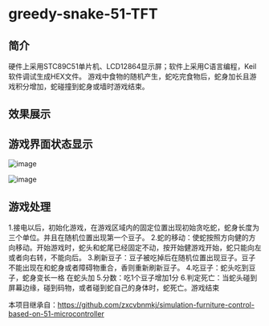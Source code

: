 # greedy-snake-51-TFT
## 简介
硬件上采用STC89C51单片机、LCD12864显示屏；软件上采用C语言编程，Keil软件调试生成HEX文件。
游戏中食物的随机产生，蛇吃完食物后，蛇身加长且游戏积分增加，蛇碰撞到蛇身或墙时游戏结束。
## 效果展示



## 游戏界面状态显示
![image](https://github.com/zxcvbnmkj/greedy-snake-51-TFT/assets/133875139/0a2deca1-b72d-45e4-bbaa-b88d2711d8a9)

![image](https://github.com/zxcvbnmkj/greedy-snake-51-TFT/assets/133875139/aaf33ee1-7e49-4ae4-8af3-0684599ff44e)

## 游戏处理
1.接电以后，初始化游戏，在游戏区域内的固定位置出现初始贪吃蛇，蛇身长度为三个单位。并且在随机位置出现第一个豆子。
2.蛇的移动：使蛇按照方向健的方向移动。开始游戏时，蛇头和蛇尾已经固定不动，按开始健游戏开始，蛇只能向左或者向右转，不能向后。
3.刷新豆子：豆子被吃掉后在随机位置出现豆子。豆子不能出现在和蛇身或者障碍物重合，香则重新刷新豆子。
4.吃豆子：蛇头吃到豆子，蛇身变长一格 在蛇头加
5.分数：吃1个豆子增加1分
6.判定死亡：当蛇头碰到屏幕边缘，碰到码物，或者碰到蛇自己的身体时，蛇死亡。游戏结束

本项目继承自：https://github.com/zxcvbnmkj/simulation-furniture-control-based-on-51-microcontroller
